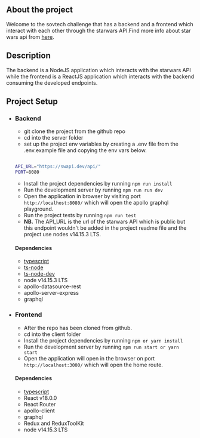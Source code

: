 ## About the project
Welcome to the sovtech challenge that has  a backend and a frontend which interact with each other through the starwars API.Find more info about star wars api from [here](https://swapi.dev/).


## Description
 The backend is a NodeJS application which interacts with the starwars API while the frontend is a ReactJS application which interacts with the backend consuming the developed endpoints.

## Project Setup

- ### Backend
  - git clone the project from the github repo
  - cd into the server folder
  - set up the project env variables by creating a .env file from the .env.example file and copying the env vars below.
  ```bash

  API_URL="https://swapi.dev/api/"
  PORT=8080
  ```
  - Install the project dependencies by running `npm run install`
  - Run the development server by running `npm run run dev`
  - Open the application in browser by visiting port `http://localhost:8080/` which will open the apollo graphql playground.
  - Run the project tests by running `npm run test`
  - **NB.** The API_URL is the url of the starwars API which is public but this endpoint wouldn't be added in the project readme file and the project use nodes v14.15.3 LTS.


  #### Dependencies

  - [typescript](https://typescript.org/)
  - [ts-node](https://www.npmjs.com/package/ts-node)
  - [ts-node-dev](https://www.npmjs.com/package/ts-node-dev)
  - node v14.15.3 LTS
  - apollo-datasource-rest
  - apollo-server-express
  - graphql

- ### Frontend
  - After the repo has been cloned from github.
  - cd into the client folder
  - Install the project dependencies by running `npm or yarn install`
  - Run the development server by running `npm run start or yarn  start`
  - Open the application will open in the browser on port `http://localhost:3000/` which will open the home route.

  #### Dependencies

  - [typescript](https://typescript.org/)
  - React v18.0.0
  - React Router
  - apollo-client
  - graphql
  - Redux and ReduxToolKit
  - node v14.15.3 LTS

